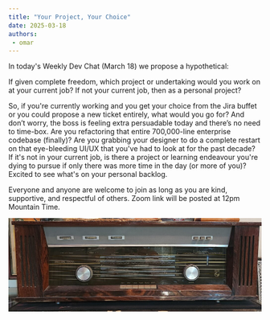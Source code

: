 ```yaml
---
title: "Your Project, Your Choice"
date: 2025-03-18
authors:
 - omar
---
```


In today's Weekly Dev Chat (March 18) we propose a hypothetical:

If given complete freedom, which project or undertaking would you work on at your current job? If not your current job, then as a personal project?

So, if you're currently working and you get your choice from the Jira buffet or you could propose a new ticket entirely, what would you go for?  And don’t worry, the boss is feeling extra persuadable today and there’s no need to time-box. Are you refactoring that entire 700,000-line enterprise codebase (finally)? Are you grabbing your designer to do a complete restart on that eye-bleeding UI/UX that you've had to look at for the past decade? If it's not in your current job, is there a project or learning endeavour you're dying to pursue if only there was more time in the day (or more of you)? Excited to see what's on your personal backlog.

Everyone and anyone are welcome to join as long as you are kind, supportive, and respectful of others. Zoom link will be posted at 12pm Mountain Time.

![alt text](Philips_stereo_AM_radio,_encased_in_wood_1024.jpg)